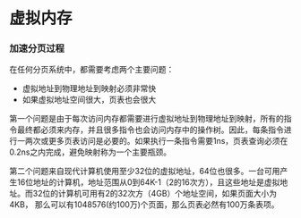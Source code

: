 # 虚拟内存

### 加速分页过程

在任何分页系统中，都需要考虑两个主要问题：

- 虚拟地址到物理地址到映射必须非常快
- 如果虚拟地址空间很大，页表也会很大

第一个问题是由于每次访问内存都需要进行虚拟地址到物理地址到映射，所有的指令最终都必须来内存，并且很多指令也会访问内存中的操作树。因此，每条指令进行一两次或更多页表访问是必要的。如果执行一条指令需要1ns，页表查询必须在0.2ns之内完成，避免映射称为一个主要瓶颈。

第二个问题来自现代计算机使用至少32位的虚拟地址，64位也很多。一台可用产生16位地址的计算机，地址范围从0到64K-1（2的16次方），且这些地址是虚拟地址。而32位的计算机可用有2的32次方（4GB）个地址空间，如果页面大小为4KB， 那么可以有1048576(约100万)个页面，那么页表必然有100万条表项。